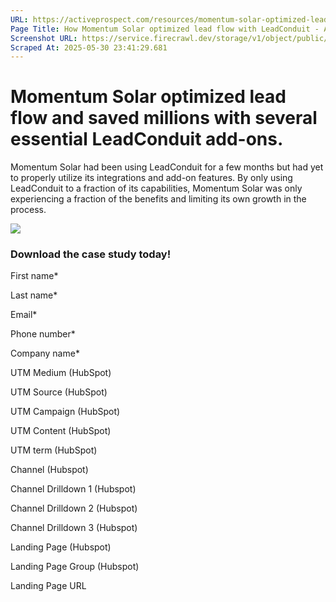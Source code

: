 ```yaml
---
URL: https://activeprospect.com/resources/momentum-solar-optimized-lead-flow/?utm_medium=Marketing-CPC&utm_source=Website&utm_campaign=Google-CPC-US-PMax-Acquisition-Lead-TF
Page Title: How Momentum Solar optimized lead flow with LeadConduit - ActiveProspect
Screenshot URL: https://service.firecrawl.dev/storage/v1/object/public/media/screenshot-49c0fc30-f59c-42f9-9930-7353aa8c2402.png
Scraped At: 2025-05-30 23:41:29.681
---
```

# Momentum Solar optimized lead flow and saved millions with several essential LeadConduit add-ons.

Momentum Solar had been using LeadConduit for a few months but had yet to properly utilize its integrations and add-on features. By only using LeadConduit to a fraction of its capabilities, Momentum Solar was only experiencing a fraction of the benefits and limiting its own growth in the process.

![](https://activeprospect.com/wp-content/uploads/2023/06/AP_MomentumSolar_Resource.png)

### Download the case study today!

First name\*

Last name\*

Email\*

Phone number\*

Company name\*

UTM Medium (HubSpot)

UTM Source (HubSpot)

UTM Campaign (HubSpot)

UTM Content (HubSpot)

UTM term (HubSpot)

Channel (Hubspot)

Channel Drilldown 1 (Hubspot)

Channel Drilldown 2 (Hubspot)

Channel Drilldown 3 (Hubspot)

Landing Page (Hubspot)

Landing Page Group (Hubspot)

Landing Page URL


